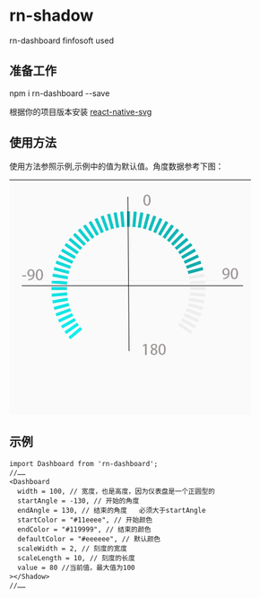 # rn-shadow
rn-dashboard finfosoft used
## 准备工作
npm i rn-dashboard --save

根据你的项目版本安装 [react-native-svg](https://github.com/react-native-community/react-native-svg)

## 使用方法
使用方法参照示例,示例中的值为默认值。角度数据参考下图：

![角度参考](https://github.com/always-early-heart/rn-dashboard/blob/master/example.png)
## 示例
    import Dashboard from 'rn-dashboard';
    //……
    <Dashboard 
      width = 100, // 宽度，也是高度，因为仪表盘是一个正圆型的
      startAngle = -130, // 开始的角度
      endAngle = 130, // 结束的角度   必须大于startAngle
      startColor = "#11eeee", // 开始颜色
      endColor = "#119999", // 结束的颜色
      defaultColor = "#eeeeee", // 默认颜色
      scaleWidth = 2, // 刻度的宽度
      scaleLength = 10, // 刻度的长度
      value = 80 //当前值，最大值为100
    ></Shadow>
    //……
